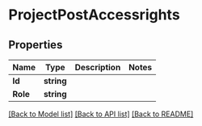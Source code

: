 # ProjectPostAccessrights

## Properties

Name | Type | Description | Notes
------------ | ------------- | ------------- | -------------
**Id** | **string** |  | 
**Role** | **string** |  | 

[[Back to Model list]](../README.md#documentation-for-models) [[Back to API list]](../README.md#documentation-for-api-endpoints) [[Back to README]](../README.md)


